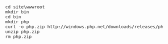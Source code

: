 <pre>
cd site\wwwroot
mkdir bin
cd bin
mkdir php
curl -o php.zip http://windows.php.net/downloads/releases/php-5.5.2-nts-Win32-VC11-x86.zip
unzip php.zip
rm php.zip
</pre>